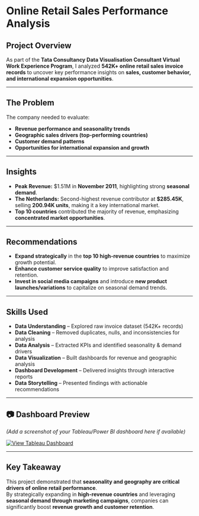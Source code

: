 # Online Retail Sales Performance Analysis
## Project Overview
As part of the **Tata Consultancy Data Visualisation Consultant Virtual Work Experience Program**, I analyzed **542K+ online retail sales invoice records** to uncover key performance insights on **sales, customer behavior, and international expansion opportunities**.  

---

## The Problem
The company needed to evaluate:  
- **Revenue performance and seasonality trends**  
- **Geographic sales drivers (top-performing countries)**  
- **Customer demand patterns**  
- **Opportunities for international expansion and growth**  

---

## Insights
-  **Peak Revenue:** $1.51M in **November 2011**, highlighting strong **seasonal demand**.  
-  **The Netherlands:** Second-highest revenue contributor at **$285.45K**, selling **200.94K units**, making it a key international market.  
-  **Top 10 countries** contributed the majority of revenue, emphasizing **concentrated market opportunities**.  

---

## Recommendations
-  **Expand strategically** in the **top 10 high-revenue countries** to maximize growth potential.  
-  **Enhance customer service quality** to improve satisfaction and retention.  
-  **Invest in social media campaigns** and introduce **new product launches/variations** to capitalize on seasonal demand trends.  

---

## Skills Used
- **Data Understanding** – Explored raw invoice dataset (542K+ records)  
- **Data Cleaning** – Removed duplicates, nulls, and inconsistencies for analysis  
- **Data Analysis** – Extracted KPIs and identified seasonality & demand drivers  
- **Data Visualization** – Built dashboards for revenue and geographic analysis  
- **Dashboard Development** – Delivered insights through interactive reports  
- **Data Storytelling** – Presented findings with actionable recommendations  

---

## 📷 Dashboard Preview
*(Add a screenshot of your Tableau/Power BI dashboard here if available)*  

[![View Tableau Dashboard](https://img.shields.io/badge/View%20Dashboard-Tableau-blue?logo=tableau)](https://public.tableau.com/views/YourDashboardLinkHere)

---

## Key Takeaway
This project demonstrated that **seasonality and geography are critical drivers of online retail performance**.  
By strategically expanding in **high-revenue countries** and leveraging **seasonal demand through marketing campaigns**, companies can significantly boost **revenue growth and customer retention**.
